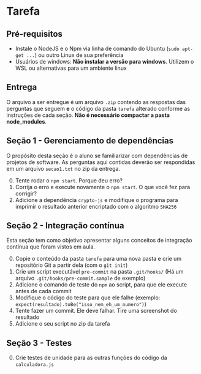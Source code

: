 # Tarefa


## Pré-requisitos
- Instale o NodeJS e o Npm via linha de comando do Ubuntu (`sudo apt-get ...`) ou outro Linux de sua preferência
- Usuários de windows: **Não instalar a versão para windows**. Utilizem o WSL ou alternativas para um ambiente linux

## Entrega

O arquivo a ser entregue é um arquivo `.zip` contendo as respostas das perguntas que seguem **e** o código da pasta `tarefa` alterado conforme as instruções de cada seção. **Não é necessário compactar a pasta node_modules**.

## Seção 1 - Gerenciamento de dependências

O propósito desta seção é o aluno se familiarizar com dependências de projetos de software. As perguntas aqui contidas deverão ser respondidas em um arquivo `secao1.txt` no zip da entrega.

0. Tente rodar o `npm start`. Porque deu erro?
1. Corrija o erro e execute novamente o `npm start`. O que você fez para corrigir?
2. Adicione a dependência `crypto-js` e modifique o programa para imprimir o resultado anterior encriptado com o algoritmo `SHA256`

## Seção 2 - Integração contínua

Esta seção tem como objetivo apresentar alguns conceitos de integração contínua que foram vistos em aula. 

0. Copie o conteúdo da pasta `tarefa` para uma nova pasta e crie um repositório Git a partir dela (com o `git init`)
1. Crie um script executável `pre-commit` na pasta `.git/hooks/` (Há um arquivo `.git/hooks/pre-commit.sample` de exemplo)
2. Adicione o comando de teste do `npm` ao script, para que ele execute antes de cada commit
3. Modifique o código do teste para que ele falhe (exemplo: `expect(resultado).toBe("isso_nem_eh_um_numero")`)
4. Tente fazer um commit. Ele deve falhar. Tire uma screenshot do resultado
5. Adicione o seu script no zip da tarefa

## Seção 3 - Testes

0. Crie testes de unidade para as outras funções do código da `calculadora.js`


